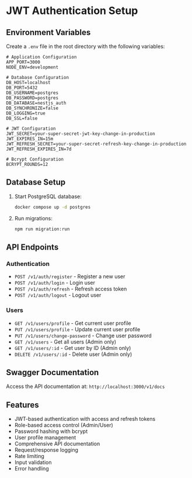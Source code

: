 # JWT Authentication Setup

## Environment Variables

Create a `.env` file in the root directory with the following variables:

```env
# Application Configuration
APP_PORT=3000
NODE_ENV=development

# Database Configuration
DB_HOST=localhost
DB_PORT=5432
DB_USERNAME=postgres
DB_PASSWORD=postgres
DB_DATABASE=nestjs_auth
DB_SYNCHRONIZE=false
DB_LOGGING=true
DB_SSL=false

# JWT Configuration
JWT_SECRET=your-super-secret-jwt-key-change-in-production
JWT_EXPIRES_IN=15m
JWT_REFRESH_SECRET=your-super-secret-refresh-key-change-in-production
JWT_REFRESH_EXPIRES_IN=7d

# Bcrypt Configuration
BCRYPT_ROUNDS=12
```

## Database Setup

1. Start PostgreSQL database:
   ```bash
   docker compose up -d postgres
   ```

2. Run migrations:
   ```bash
   npm run migration:run
   ```

## API Endpoints

### Authentication
- `POST /v1/auth/register` - Register a new user
- `POST /v1/auth/login` - Login user
- `POST /v1/auth/refresh` - Refresh access token
- `POST /v1/auth/logout` - Logout user

### Users
- `GET /v1/users/profile` - Get current user profile
- `PUT /v1/users/profile` - Update current user profile
- `PUT /v1/users/change-password` - Change user password
- `GET /v1/users` - Get all users (Admin only)
- `GET /v1/users/:id` - Get user by ID (Admin only)
- `DELETE /v1/users/:id` - Delete user (Admin only)

## Swagger Documentation

Access the API documentation at: `http://localhost:3000/v1/docs`

## Features

- JWT-based authentication with access and refresh tokens
- Role-based access control (Admin/User)
- Password hashing with bcrypt
- User profile management
- Comprehensive API documentation
- Request/response logging
- Rate limiting
- Input validation
- Error handling
